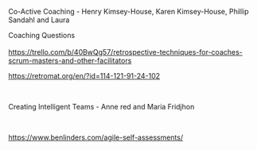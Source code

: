 Co-Active Coaching - Henry Kimsey-House, Karen Kimsey-House, Phillip Sandahl and Laura

Coaching Questions  
<br/>https://trello.com/b/40BwQg57/retrospective-techniques-for-coaches-scrum-masters-and-other-facilitators

https://retromat.org/en/?id=114-121-91-24-102

&nbsp;

Creating Intelligent Teams - Anne red and Maria Fridjhon

&nbsp;

https://www.benlinders.com/agile-self-assessments/